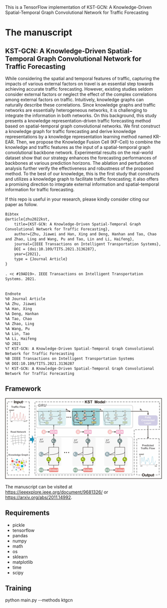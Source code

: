 This is a TensorFlow implementation of KST-GCN: A Knowledge-Driven Spatial-Temporal Graph Convolutional Network for Traffic Forecasting

# The manuscript
## KST-GCN: A Knowledge-Driven Spatial-Temporal Graph Convolutional Network for Traffic Forecasting

While considering the spatial and temporal features of traffic, capturing the impacts of various external factors on travel is an essential step towards achieving accurate traffic forecasting. However, existing studies seldom consider external factors or neglect the effect of the complex correlations among external factors on traffic. Intuitively, knowledge graphs can naturally describe these correlations. Since knowledge graphs and traffic networks are essentially heterogeneous networks, it is challenging to integrate the information in both networks. On this background, this study presents a knowledge representation-driven traffic forecasting method based on spatial-temporal graph convolutional networks. We first construct a knowledge graph for traffic forecasting and derive knowledge representations by a knowledge representation learning method named KR-EAR. Then, we propose the Knowledge Fusion Cell (KF-Cell) to combine the knowledge and traffic features as the input of a spatial-temporal graph convolutional backbone network. Experimental results on the real-world dataset show that our strategy enhances the forecasting performances of backbones at various prediction horizons. The ablation and perturbation analysis further verify the effectiveness and robustness of the proposed method. To the best of our knowledge, this is the first study that constructs and utilizes a knowledge graph to facilitate traffic forecasting; it also offers a promising direction to integrate external information and spatial-temporal information for traffic forecasting.

If this repo is useful in your research, please kindly consider citing our paper as follow.
```
Bibtex
@article{zhu2022kst,
    title={KST-GCN: A Knowledge-Driven Spatial-Temporal Graph Convolutional Network for Traffic Forecasting},
    author={Zhu, Jiawei and Han, Xing and Deng, Hanhan and Tao, Chao and Zhao, Ling and Wang, Pu and Tao, Lin and Li, Haifeng},
    journal={IEEE Transactions on Intelligent Transportation Systems},
    DOI = {doi:10.109/TITS.2021.3136287},
    year={2021},
    type = {Journal Article}
}

. <c #19AD19>. IEEE Transactions on Intelligent Transportation Systems. 2021. 


Endnote
%0 Journal Article
%A Zhu, Jiawei
%A Han, Xing
%A Deng, Hanhan
%A Tao, Chao
%A Zhao, Ling
%A Wang, Pu
%A Lin, Tao
%A Li, Haifeng
%D 2021
%T KST-GCN: A Knowledge-Driven Spatial-Temporal Graph Convolutional Network for Traffic Forecasting
%B IEEE Transactions on Intelligent Transportation Systems
%R DOI:10.109/TITS.2021.3136287
%! KST-GCN: A Knowledge-Driven Spatial-Temporal Graph Convolutional Network for Traffic Forecasting
```

## Framework
<img src="Framework.jpg" width="600px" hight="600px" />

The manuscript can be visited at https://ieeexplore.ieee.org/document/9681326/ or https://arxiv.org/abs/2011.14992.

## Requirements
* pickle 
* tensorflow
* pandas
* numpy
* math
* os
* sklearn
* matplotlib
* time
* scipy

## Training
python main.py --methods ktgcn

